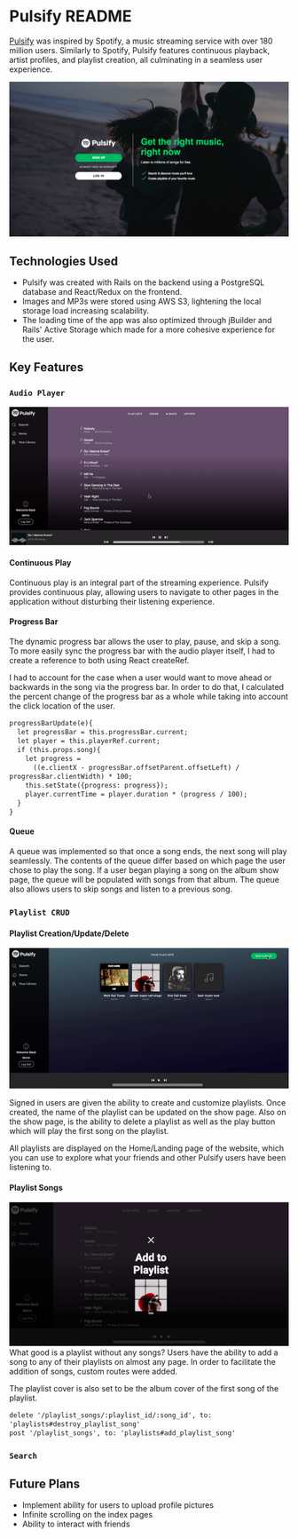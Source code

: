 # Pulsify README

[Pulsify](https://pulsify-app.herokuapp.com/) was inspired by Spotify, a music streaming service with over 180 million users. Similarly to Spotify, Pulsify features continuous playback, artist profiles, and playlist creation, all culminating in a seamless user experience.

![front page](app/assets/images/front_page.png)

## Technologies Used
* Pulsify was created with Rails on the backend using a PostgreSQL database and React/Redux on the frontend.
* Images and MP3s were stored using AWS S3, lightening the local storage load increasing scalability.
* The loading time of the app was also optimized through jBuilder and Rails' Active Storage which made for a more cohesive experience for the user.

## Key Features

### `Audio Player`
![frontpage](app/assets/images/demo.gif)

#### Continuous Play
Continuous play is an integral part of the streaming experience. Pulsify provides continuous play, allowing users to navigate to other pages in the application without disturbing their listening experience.

#### Progress Bar
The dynamic progress bar allows the user to play, pause, and skip a song. To more easily sync the progress bar with the audio player itself, I had to create a reference to both using React createRef.

I had to account for the case when a user would want to move ahead or backwards in the song via the progress bar. In order to do that, I calculated the percent change of the progress bar as a whole while taking into account the click location of the user.

```
progressBarUpdate(e){
  let progressBar = this.progressBar.current;
  let player = this.playerRef.current;
  if (this.props.song){
    let progress =
      ((e.clientX - progressBar.offsetParent.offsetLeft) / progressBar.clientWidth) * 100;
    this.setState({progress: progress});
    player.currentTime = player.duration * (progress / 100);
  }
}
```

#### Queue
A queue was implemented so that once a song ends, the next song will play seamlessly. The contents of the queue differ based on which page the user chose to play the song. If a user began playing a song on the album show page, the queue will be populated with songs from that album. The queue also allows users to skip songs and listen to a previous song.

### `Playlist CRUD`

#### Playlist Creation/Update/Delete
![playlist create](app/assets/images/playlist_create.gif)

Signed in users are given the ability to create and customize playlists. Once created, the name of the playlist can be updated on the show page. Also on the show page, is the ability to delete a playlist as well as the play button which will play the first song on the playlist.

All playlists are displayed on the Home/Landing page of the website, which you can use to explore what your friends and other Pulsify users have been listening to.

#### Playlist Songs
![playlist add](app/assets/images/add_playlist.png)
What good is a playlist without any songs? Users have the ability to add a song to any of their playlists on almost any page. In order to facilitate the addition of songs, custom routes were added.

The playlist cover is also set to be the album cover of the first song of the playlist.

```
delete '/playlist_songs/:playlist_id/:song_id', to: 'playlists#destroy_playlist_song'
post '/playlist_songs', to: 'playlists#add_playlist_song'
```

### `Search`

## Future Plans
* Implement ability for users to upload profile pictures
* Infinite scrolling on the index pages
* Ability to interact with friends
